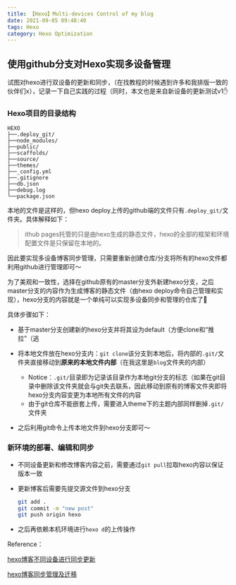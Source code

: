 ```yaml
---
title: 【Hexo】Multi-devices Control of my blog
date: 2021-09-05 09:48:40
tags: Hexo
category: Hexo Optimization
---
```


## 使用github分支对Hexo实现多设备管理

试图对hexo进行双设备的更新和同步，（在找教程的时候遇到许多和我排版一致的伙伴们x），记录一下自己实践的过程（同时，本文也是来自新设备的更新测试v1:hand:

<!-- more -->

### Hexo项目的目录结构

```
HEXO
├──.deploy_git/
├──node_modules/
├──public/
├──scaffolds/
├──source/
├──themes/
├──_config.yml
├──.gitignore
├──db.json
├──debug.log
└──package.json
```

本地的文件是这样的，但hexo deploy上传的github端的文件只有`.deploy_git/`文件夹。具体解释如下：

> ithub pages托管的只是由hexo生成的静态文件，hexo的全部的框架和环境配置文件是只保留在本地的。

因此要实现多设备博客同步管理，只需要重新创建仓库/分支将所有的hexo文件都利用github进行管理即可～

为了美观和一致性，选择在github原有的master分支外新建hexo分支，之后master分支的内容作为生成博客的静态文件（由hexo deploy命令自己管理和实现），hexo分支的内容就是一个单纯可以实现多设备同步和管理的仓库了:beers:

具体步骤如下：

- 基于master分支创建新的hexo分支并将其设为default（方便clone和“推拉”（逃

- 将本地文件放在hexo分支内：`git clone`该分支到本地后，将内部的`.git/`文件夹直接移动到**原来的本地文件内部**（在我这里是`blog`文件夹的内部）

  - Notice：`.git/`目录即为记录该目录作为本地git分支的标志（如果在git目录中删除该文件夹就会与git失去联系，因此移动到原有的博客文件夹即将hexo分支内容变更为本地所有文件的内容
  - 由于git仓库不能嵌套上传，需要进入theme下的主题内部同样删掉`.git/`文件夹

- 之后利用git命令上传本地文件到hexo分支即可～

### 新环境的部署、编辑和同步

- 不同设备更新和修改博客内容之前，需要通过`git pull`拉取hexo内容以保证版本一致

- 更新博客后需要先提交源文件到hexo分支

  ```bash
  git add . 
  git commit -m "new post" 
  git push origin hexo
  ```

- 之后再依赖本机环境进行`hexo d`的上传操作



Reference：

[hexo博客不同设备进行同步更新](https://youngz.top/posts/53714/)

[hexo博客同步管理及迁移](https://www.jianshu.com/p/fceaf373d797)

